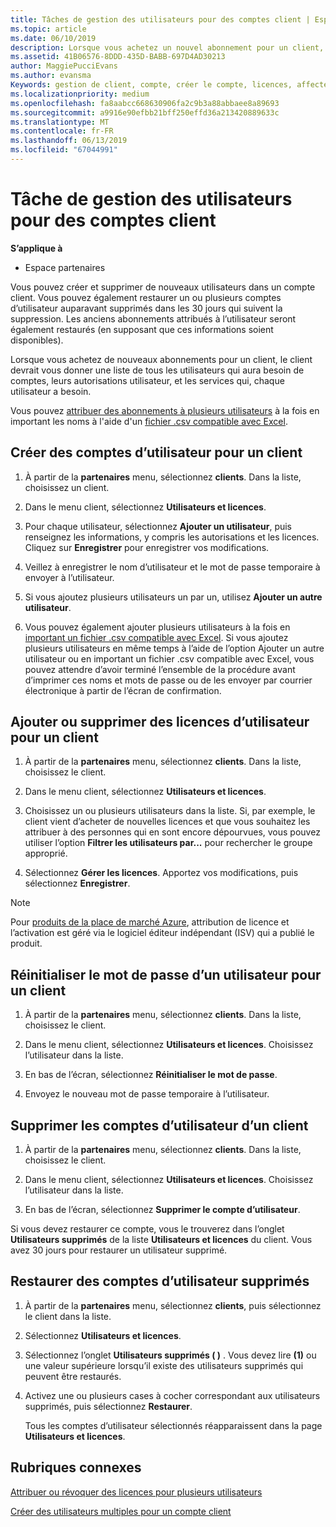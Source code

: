```yaml
---
title: Tâches de gestion des utilisateurs pour des comptes client | Espace partenaires
ms.topic: article
ms.date: 06/10/2019
description: Lorsque vous achetez un nouvel abonnement pour un client, vous pouvez attribuer des licences à certains utilisateurs.
ms.assetid: 41B06576-8DDD-435D-BABB-697D4AD30213
author: MaggiePucciEvans
ms.author: evansma
Keywords: gestion de client, compte, créer le compte, licences, affecter une licence, gestion de l’utilisateur, mot de passe, réinitialiser le mot de passe, modifier le mot de passe
ms.localizationpriority: medium
ms.openlocfilehash: fa8aabcc668630906fa2c9b3a88abbaee8a89693
ms.sourcegitcommit: a9916e90efbb21bff250effd36a213420889633c
ms.translationtype: MT
ms.contentlocale: fr-FR
ms.lasthandoff: 06/13/2019
ms.locfileid: "67044991"
---
```

# <a name="user-management-tasks-for-customer-accounts"></a>Tâche de gestion des utilisateurs pour des comptes client

**S’applique à**

-  Espace partenaires

Vous pouvez créer et supprimer de nouveaux utilisateurs dans un compte client. Vous pouvez également restaurer un ou plusieurs comptes d’utilisateur auparavant supprimés dans les 30 jours qui suivent la suppression. Les anciens abonnements attribués à l’utilisateur seront également restaurés (en supposant que ces informations soient disponibles).

Lorsque vous achetez de nouveaux abonnements pour un client, le client devrait vous donner une liste de tous les utilisateurs qui aura besoin de comptes, leurs autorisations utilisateur, et les services qui, chaque utilisateur a besoin.  

Vous pouvez [attribuer des abonnements à plusieurs utilisateurs](bulk-license-provisioning-for-multiple-users.md) à la fois en important les noms à l'aide d'un [fichier .csv compatible avec Excel](adding-multiple-users-to-a-customer-account.md).

<a href="" id="createuseraccounts"></a>

## <a name="create-user-accounts-for-a-customer"></a>Créer des comptes d’utilisateur pour un client

1.  À partir de la **partenaires** menu, sélectionnez **clients**. Dans la liste, choisissez un client.

2.  Dans le menu client, sélectionnez **Utilisateurs et licences**.

3.  Pour chaque utilisateur, sélectionnez **Ajouter un utilisateur**, puis renseignez les informations, y compris les autorisations et les licences. Cliquez sur **Enregistrer** pour enregistrer vos modifications.

4.  Veillez à enregistrer le nom d’utilisateur et le mot de passe temporaire à envoyer à l’utilisateur.

5.  Si vous ajoutez plusieurs utilisateurs un par un, utilisez **Ajouter un autre utilisateur**.

6. Vous pouvez également ajouter plusieurs utilisateurs à la fois en [important un fichier .csv compatible avec Excel](adding-multiple-users-to-a-customer-account.md). Si vous ajoutez plusieurs utilisateurs en même temps à l’aide de l’option Ajouter un autre utilisateur ou en important un fichier .csv compatible avec Excel, vous pouvez attendre d’avoir terminé l’ensemble de la procédure avant d’imprimer ces noms et mots de passe ou de les envoyer par courrier électronique à partir de l’écran de confirmation.

<a href="" id="userlicensing"></a>

## <a name="add-or-remove-user-licenses-for-a-customer"></a>Ajouter ou supprimer des licences d’utilisateur pour un client

1.  À partir de la **partenaires** menu, sélectionnez **clients**. Dans la liste, choisissez le client.

2.  Dans le menu client, sélectionnez **Utilisateurs et licences**.

3.  Choisissez un ou plusieurs utilisateurs dans la liste. Si, par exemple, le client vient d’acheter de nouvelles licences et que vous souhaitez les attribuer à des personnes qui en sont encore dépourvues, vous pouvez utiliser l’option **Filtrer les utilisateurs par...** pour rechercher le groupe approprié.

4.  Sélectionnez **Gérer les licences**. Apportez vos modifications, puis sélectionnez **Enregistrer**.

> [!NOTE]
> Pour [produits de la place de marché Azure](sell-marketplace-products.md), attribution de licence et l’activation est géré via le logiciel éditeur indépendant (ISV) qui a publié le produit.

<a href="" id="resetpassword"></a>

## <a name="reset-a-users-password-for-a-customer"></a>Réinitialiser le mot de passe d’un utilisateur pour un client

1.  À partir de la **partenaires** menu, sélectionnez **clients**. Dans la liste, choisissez le client.

2.  Dans le menu client, sélectionnez **Utilisateurs et licences**. Choisissez l’utilisateur dans la liste.

3.  En bas de l’écran, sélectionnez **Réinitialiser le mot de passe**. 

4.  Envoyez le nouveau mot de passe temporaire à l’utilisateur.

<a href="" id="deleteuseraccounts"></a>

## <a name="delete-user-accounts-for-a-customer"></a>Supprimer les comptes d’utilisateur d’un client

1.  À partir de la **partenaires** menu, sélectionnez **clients**. Dans la liste, choisissez le client.

2.  Dans le menu client, sélectionnez **Utilisateurs et licences**. Choisissez l’utilisateur dans la liste.

3.  En bas de l’écran, sélectionnez **Supprimer le compte d’utilisateur**.

Si vous devez restaurer ce compte, vous le trouverez dans l’onglet **Utilisateurs supprimés** de la liste **Utilisateurs et licences** du client. Vous avez 30 jours pour restaurer un utilisateur supprimé.

<a href="" id="restoreuseraccounts"></a>

## <a name="restore-deleted-user-accounts"></a>Restaurer des comptes d’utilisateur supprimés

1.  À partir de la **partenaires** menu, sélectionnez **clients**, puis sélectionnez le client dans la liste.

2.  Sélectionnez **Utilisateurs et licences**.

3.  Sélectionnez l’onglet **Utilisateurs supprimés (&nbsp;)** . Vous devez lire **(1)** ou une valeur supérieure lorsqu’il existe des utilisateurs supprimés qui peuvent être restaurés.

4.  Activez une ou plusieurs cases à cocher correspondant aux utilisateurs supprimés, puis sélectionnez **Restaurer**.

    Tous les comptes d’utilisateur sélectionnés réapparaissent dans la page **Utilisateurs et licences**.

## <a name="related-topics"></a>Rubriques connexes


[Attribuer ou révoquer des licences pour plusieurs utilisateurs](bulk-license-provisioning-for-multiple-users.md)

[Créer des utilisateurs multiples pour un compte client](adding-multiple-users-to-a-customer-account.md)